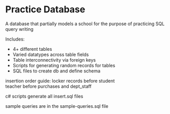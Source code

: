 <h1>Practice Database</h1>
<p>A database that partially models a school for the purpose of practicing SQL query writing</p>

<p>Includes: </p>
<ul>
<li>4+ different tables</li>
<li>Varied datatypes across table fields</li>
<li>Table interconnectivity via foreign keys</li>
<li>Scripts for generating random records for tables</li>
<li>SQL files to create db and define schema</li>
</ul>

<p>
insertion order guide:
locker records before student <br>
teacher before purchases and dept_staff

  c# scripts generate all insert.sql files
</p>

<p>sample queries are in the sample-queries.sql file </p>
